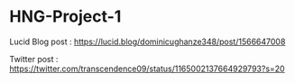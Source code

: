 # HNG-Project-1

Lucid Blog post : https://lucid.blog/dominicughanze348/post/1566647008

Twitter post : https://twitter.com/transcendence09/status/1165002137664929793?s=20
